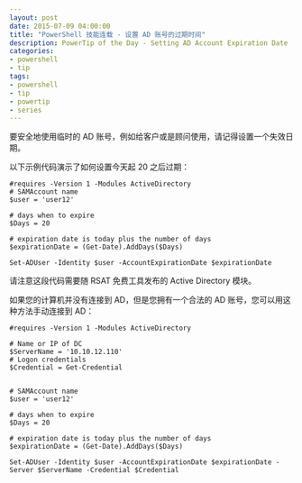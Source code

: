 ```yaml
---
layout: post
date: 2015-07-09 04:00:00
title: "PowerShell 技能连载 - 设置 AD 账号的过期时间"
description: PowerTip of the Day - Setting AD Account Expiration Date
categories:
- powershell
- tip
tags:
- powershell
- tip
- powertip
- series
---
```

要安全地使用临时的 AD 账号，例如给客户或是顾问使用，请记得设置一个失效日期。

以下示例代码演示了如何设置今天起 20 之后过期：

    #requires -Version 1 -Modules ActiveDirectory
    # SAMAccount name
    $user = 'user12'

    # days when to expire
    $Days = 20

    # expiration date is today plus the number of days
    $expirationDate = (Get-Date).AddDays($Days)

    Set-ADUser -Identity $user -AccountExpirationDate $expirationDate

请注意这段代码需要随 RSAT 免费工具发布的 Active Directory 模块。

如果您的计算机并没有连接到 AD，但是您拥有一个合法的 AD 账号，您可以用这种方法手动连接到 AD：

    #requires -Version 1 -Modules ActiveDirectory

    # Name or IP of DC
    $ServerName = '10.10.12.110'
    # Logon credentials
    $Credential = Get-Credential


    # SAMAccount name
    $user = 'user12'

    # days when to expire
    $Days = 20

    # expiration date is today plus the number of days
    $expirationDate = (Get-Date).AddDays($Days)

    Set-ADUser -Identity $user -AccountExpirationDate $expirationDate -Server $ServerName -Credential $Credential

<!--本文国际来源：[Setting AD Account Expiration Date](http://community.idera.com/powershell/powertips/b/tips/posts/setting-ad-account-expiration-date)-->
